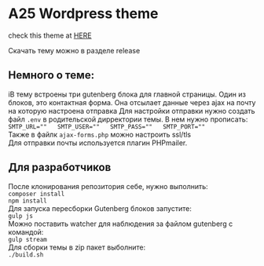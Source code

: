 # A25 Wordpress theme  

check this theme at [HERE](http://94.190.26.105:8026 "A25 site")  

Скачать тему можно в разделе release  
## Немного о теме:
iВ тему встроены три gutenberg блока для главной страницы.
Один из блоков, это контактная форма. Она отсылает данные через ajax на почту на которую настроена отправка
Для настройки отправки нужно создать файл `.env` в родительской дирректории темы. В нем нужно прописать:
`SMTP_URL=""  
SMTP_USER=""  
SMTP_PASS=""  
SMTP_PORT=""`  
Также в файлк `ajax-forms.php` можно настроить ssl/tls  
Для отправки почты используется плагин PHPmailer.  

## Для разработчиков
После клонирования репозитория себе, нужно выполнить:  
`composer install`  
`npm install`  
Для запуска пересборки Gutenberg блоков запустите:  
`gulp js`  
Можно поставить watcher для наблюдения за файлом gutenberg с командой:  
`gulp stream`  
Для сборки темы в zip пакет выболните:  
`./build.sh`  


